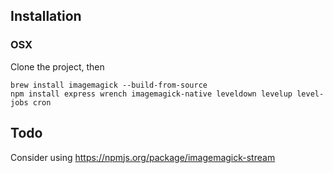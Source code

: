 ## Installation

### OSX

Clone the project, then

```
brew install imagemagick --build-from-source
npm install express wrench imagemagick-native leveldown levelup level-jobs cron
```

## Todo

Consider using https://npmjs.org/package/imagemagick-stream